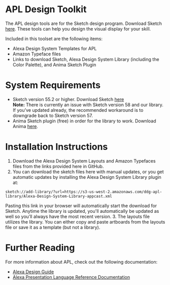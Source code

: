 # APL Design Toolkit

The APL design tools are for the Sketch design program. Download Sketch [here](https://www.sketch.com/).
These tools can help you design the visual display for your skill.

Included in this toolset are the following items:
* Alexa Design System Templates for APL
* Amazon Typeface files
* Links to download Sketch, Alexa Design System Library (including the Color Palette), and Anima Sketch Plugin

# System Requirements

* Sketch version 55.2 or higher. Download Sketch [here](https://www.sketch.com/)<br>
**Note:** There is currently an issue with Sketch version 58 and our library. If you’ve updated already, the recommended workaround is to downgrade back to Sketch version 57.
* Anima Sketch plugin (free) in order for the library to work. Download Anima [here](https://www.animaapp.com/).

# Installation Instructions

1. Download the Alexa Design System Layouts and Amazon Typefaces files from the links provided here in GitHub.
2. You can download the sketch files here with manual updates, or you get automatic updates by installing the Alexa Design System Library plugin at:
```
sketch://add-library/?url=https://s3-us-west-2.amazonaws.com/ddg-apl-library/Alexa-Design-System-Library-appcast.xml
```
Pasting this link in your browser will automatically start the download for Sketch. Anytime the library is updated, you'll automatically be updated as well so you’ll always have the most recent version.
3. The layouts file utilizes the library. You can either copy and paste artboards from the layouts file or save it as a template (but not a library).

# Further Reading

For more information about APL, check out the following documentation:
* [Alexa Design Guide](https://developer.amazon.com/docs/alexa-design/get-started.html)
* [Alexa Presentation Language Reference Documentation](https://developer.amazon.com/docs/alexa-presentation-language/apl-overview.html) 
